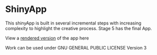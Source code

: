# ShinyApp

This shinyApp is built in several incremental steps with increasing complexity to highlight the creative process.
Stage 5 has the final App.

View a [rendered version](http://rshiny.math.carleton.ca:3838/users/davecampbell/Impact%20of%20Fishing%20Gear%20on%20Salmon%20Size/) of the app here

Work can be used under GNU GENERAL PUBLIC LICENSE Version 3
